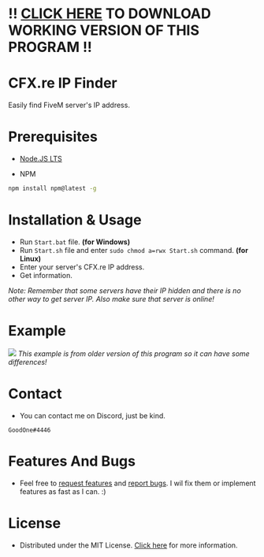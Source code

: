 
# !! [CLICK HERE](https://github.com/GoodOne120/CFX.re-IP-Finder/tree/b25337cbd895fbde17e8b4e973bc31267dacd5ec) TO DOWNLOAD WORKING VERSION OF THIS PROGRAM !!


# CFX.re IP Finder
Easily find FiveM server's IP address.

# Prerequisites
* [Node.JS LTS](https://nodejs.org/en/download/)

* NPM
```bash
npm install npm@latest -g
```
# Installation & Usage
* Run `Start.bat` file. **(for Windows)**
* Run `Start.sh` file and enter `sudo chmod a=rwx Start.sh` command. **(for Linux)**
* Enter your server's CFX.re IP address.
* Get information.

*Note: Remember that some servers have their IP hidden and there is no other way to get server IP. Also make sure that server is online!*
# Example
![](https://cdn.discordapp.com/attachments/515966102791127051/881251566454202368/Preview.gif)
*This example is from older version of this program so it can have some differences!*
# Contact
* You can contact me on Discord, just be kind.
```
GoodOne#4446
```
# Features And Bugs
* Feel free to [request features](https://github.com/GoodOne120/CFX.re-IP-Finder/issues/new) and [report bugs](https://github.com/GoodOne120/CFX.re-IP-Finder/issues/new). I wil fix them or implement features as fast as I can. :)
# License
* Distributed under the MIT License. [Click here](https://github.com/GoodOne120/CFX.re-IP-Finder/blob/main/LICENSE) for more information.
